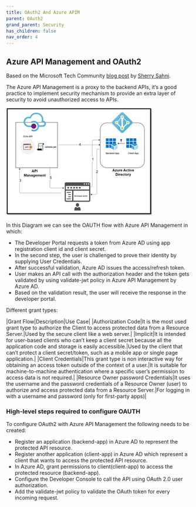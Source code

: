 ```yaml
---
title: OAuth2 And Azure APIM
parent: OAuth2
grand_parent: Security
has_children: false
nav_order: 4
---
```


## Azure API Management and OAuth2

Based on the Microsoft Tech Community [blog post](https://techcommunity.microsoft.com/t5/azure-paas-blog/protect-api-s-using-oauth-2-0-in-apim/ba-p/2309538) by [Sherry Sahni](https://techcommunity.microsoft.com/t5/user/viewprofilepage/user-id/799624).

The Azure API Management is a proxy to the backend APIs, it’s a good practice to implement security mechanism to provide an extra layer of security to avoid unauthorized access to APIs.

 ![Diagram showing APIM and OAuth 2.0](../../assets/images/oauth2-apim.png)

 In this Diagram we can see the OAUTH flow with Azure API Management in which:

- The Developer Portal requests a token from Azure AD using app registration client id and client secret.
- In the second step, the user is challenged to prove their identity by supplying User Credentials.
- After successful validation, Azure AD issues the access/refresh token.
- User makes an API call with the authorization header and the token gets validated by using validate-jwt policy in Azure API Management by Azure AD.
- Based on the validation result, the user will receive the response in the developer portal.

Different grant types:
 
|Grant Flow|Description|Use Case|
|Authorization Code|It is the most used grant type to authorize the Client to access protected data from a Resource Server.|Used by the secure client like a web server.|
|Implicit|It is intended for user-based clients who can’t keep a client secret because all the application code and storage is easily accessible.|Used by the client that can’t protect a client secret/token, such as a mobile app or single page application.|
|Client Credentials|This grant type is non interactive way for obtaining an access token outside of the context of a user.|It is suitable for machine-to-machine authentication where a specific user’s permission to access data is not required.|
|Resource Owner password Credentials|It uses the username and the password credentials of a Resource Owner (user) to authorize and access protected data from a Resource Server.|For logging in with a username and password (only for first-party apps)|

### High-level steps required to configure OAUTH

To configure OAuth2 with Azure API Management the following needs to be created:

- Register an application (backend-app) in Azure AD to represent the protected API resource.​
- Register another application (client-app) in Azure AD which represent a client that wants to access the protected API resource.​
- In Azure AD, grant permissions to client(client-app) to access the protected resource (backend-app).​
- Configure the Developer Console to call the API using OAuth 2.0 user authorization.​
- Add the validate-jwt policy to validate the OAuth token for every incoming request.​​